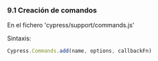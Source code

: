 ### 9.1 Creación de comandos

En el fichero 'cypress/support/commands.js'

Sintaxis:
```typescript
Cypress.Commands.add(name, options, callbackFn)
```

